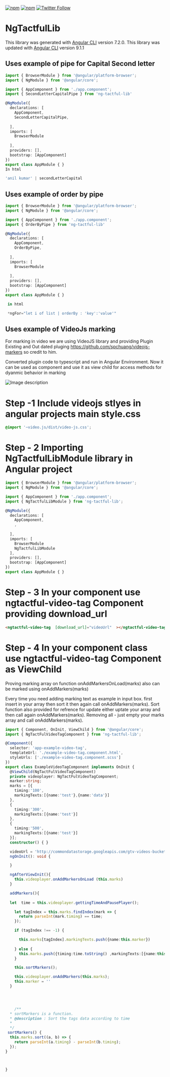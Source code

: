 [![npm](https://img.shields.io/npm/v/ng-tactful-lib.svg)](https://www.npmjs.com/package//ng-tactful-lib)
[![npm](https://img.shields.io/npm/dt/ng-tactful-lib.svg?label=npm%20downloads)](https://www.npmjs.com/package//ng-tactful-lib)
[![Twitter Follow](https://img.shields.io/twitter/follow/acharyaks90.svg?style=social&label=Follow%20me)](https://twitter.com/acharyaks90)

# NgTactfulLib

This library was generated with [Angular CLI](https://github.com/angular/angular-cli) version 7.2.0.
This library was updated with [Angular CLI](https://github.com/angular/angular-cli) version 9.1.1



## Uses  example of pipe for Capital Second letter
```typescript
import { BrowserModule } from '@angular/platform-browser';
import { NgModule } from '@angular/core';

import { AppComponent } from './app.component';
import { SecondLetterCapitalPipe } from 'ng-tactful-lib'

@NgModule({
  declarations: [
    AppComponent,
    SecondLetterCapitalPipe,
    
  ],
  imports: [
    BrowserModule
    
  ],
  providers: [],
  bootstrap: [AppComponent]
})
export class AppModule { }
In html

'anil kumar' | secondLetterCapital

```
## Uses  example of order by pipe
```typescript
import { BrowserModule } from '@angular/platform-browser';
import { NgModule } from '@angular/core';

import { AppComponent } from './app.component';
import { OrderByPipe } from 'ng-tactful-lib'

@NgModule({
  declarations: [
    AppComponent,
    OrderByPipe,
    
  ],
  imports: [
    BrowserModule
    
  ],
  providers: [],
  bootstrap: [AppComponent]
})
export class AppModule { }

 in html 

 *ngFor="let i of list | orderBy : 'key':'value'"

```
## Uses  example of VideoJs marking 
 For marking in video we are using VideoJS library and providing Plugin 
 Existing and Out dated pluging  https://github.com/spchuang/videojs-markers so credit to him.

 Converted plugin code to typescript and run in Angular Environment. 
 Now it can be used as component and use it as view child for access methods
 for dyanmic behavior in marking 


![Image description](https://raw.githubusercontent.com/acharyaks90/ng-tactful-library/master/src/assets/video_marking.png)

# Step -1  Include videojs stlyes  in angular projects main style.css 
```css
@import '~video.js/dist/video-js.css';

```
# Step - 2 Importing NgTactfulLibModule library in Angular project

```typescript
import { BrowserModule } from '@angular/platform-browser';
import { NgModule } from '@angular/core';

import { AppComponent } from './app.component';
import { NgTactfulLibModule } from 'ng-tactful-lib';

@NgModule({
  declarations: [
    AppComponent,
    ,
    
  ],
  imports: [
    BrowserModule
    NgTactfulLibModule
  ],
  providers: [],
  bootstrap: [AppComponent]
})
export class AppModule { }
```

# Step - 3 In your component use ngtactful-video-tag Component providing download_url

```html
<ngtactful-video-tag  [download_url]="videoUrl"  ></ngtactful-video-tag>
```
# Step - 4 In your component class use ngtactful-video-tag Component as ViewChild

Proving marking array on function  onAddMarkersOnLoad(marks) also can be marked using onAddMarkers(marks)

Every time you need adding marking text as example in input box. first insert in your array then sort it 
then again call onAddMarkers(marks).
Sort function also provided for refrence 
for update either uptate your array and then call again onAddMarkers(marks).
Removing all - just empty your marks array and call onAddMarkers(marks).


```typescript
import { Component, OnInit, ViewChild } from '@angular/core';
import { NgTactFulVideoTagComponent } from 'ng-tactful-lib';

@Component({
  selector: 'app-example-video-tag',
  templateUrl: './example-video-tag.component.html',
  styleUrls: ['./example-video-tag.component.scss']
})
export class ExampleVideoTagComponent implements OnInit {
  @ViewChild(NgTactFulVideoTagComponent)
  private videoplayer: NgTactFulVideoTagComponent;
  marker:string;
  marks = [{
    timing:'100',
    markingTexts:[{name:'test'},{name:'data'}] 
  },
  {
    timing:'300',
    markingTexts:[{name:'test'}] 
  },
  {
    timing:'500',
    markingTexts:[{name:'test'}] 
  }];
  constructor() { }

  videoUrl = 'http://commondatastorage.googleapis.com/gtv-videos-bucket/sample/BigBuckBunny.mp4';
  ngOnInit(): void {

  }

  ngAfterViewInit(){
    this.videoplayer.onAddMarkersOnLoad (this.marks)
  }

  addMarkers(){
    
  let  time = this.videoplayer.gettingTimeAndPausePlayer();

    let tagIndex = this.marks.findIndex(mark => {
      return parseInt(mark.timing) == time;
    });

    if (tagIndex !== -1) {

      this.marks[tagIndex].markingTexts.push({name:this.marker})
      
    } else {
      this.marks.push({timing:time.toString() ,markingTexts:[{name:this.marker}]})
    }

    this.sortMarkers();

    this.videoplayer.onAddMarkers(this.marks);
    this.marker = ''
  }


  

    /**
  * sortMarkers is a function.
  * @description : Sort the tags data according to time
  *
  */
 sortMarkers() {
  this.marks.sort((a, b) => {
    return parseInt(a.timing) - parseInt(b.timing);
  });
}

  

}


```
